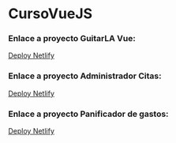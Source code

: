 # CursoVueJS

### Enlace a proyecto GuitarLA Vue:

[Deploy Netlify](https://vue-curso.rdev.com.mx/)

### Enlace a proyecto Administrador Citas:

[Deploy Netlify](https://vue-curso-citas.rdev.com.mx/)

### Enlace a proyecto Panificador de gastos:

[Deploy Netlify](https://admin-gastos.rdev.com.mx/)
